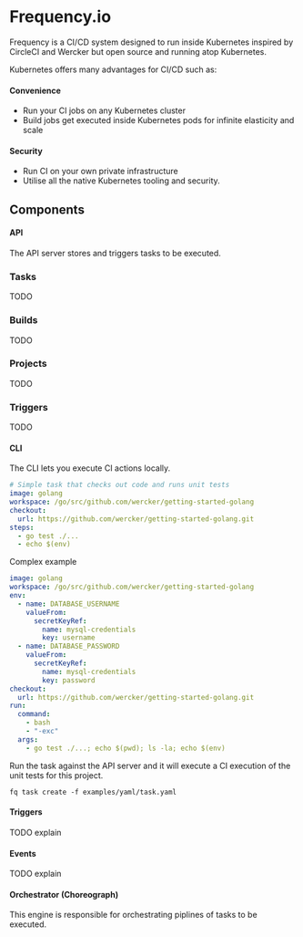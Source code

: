 # Frequency.io

Frequency is a CI/CD system designed to run inside Kubernetes inspired by
CircleCI and Wercker but open source and running atop Kubernetes.

Kubernetes offers many advantages for CI/CD such as:

#### Convenience

* Run your CI jobs on any Kubernetes cluster
* Build jobs get executed inside Kubernetes pods for infinite elasticity and scale

#### Security

* Run CI on your own private infrastructure
* Utilise all the native Kubernetes tooling and security.

## Components

#### API

The API server stores and triggers tasks to be executed.

### Tasks
TODO

### Builds
TODO

### Projects
TODO

### Triggers
TODO

#### CLI

The CLI lets you execute CI actions locally.

```yaml
# Simple task that checks out code and runs unit tests
image: golang
workspace: /go/src/github.com/wercker/getting-started-golang
checkout:
  url: https://github.com/wercker/getting-started-golang.git
steps:
  - go test ./...
  - echo $(env)
```

Complex example

```yaml
image: golang
workspace: /go/src/github.com/wercker/getting-started-golang
env:
  - name: DATABASE_USERNAME
    valueFrom:
      secretKeyRef:
        name: mysql-credentials
        key: username
  - name: DATABASE_PASSWORD
    valueFrom:
      secretKeyRef:
        name: mysql-credentials
        key: password
checkout:
  url: https://github.com/wercker/getting-started-golang.git
run:
  command:
    - bash
    - "-exc"
  args:
    - go test ./...; echo $(pwd); ls -la; echo $(env)
```

Run the task against the API server and it will execute a CI execution of the unit tests for this project.

```
fq task create -f examples/yaml/task.yaml
```

#### Triggers

TODO explain

#### Events

TODO explain

#### Orchestrator (Choreograph)

This engine is responsible for orchestrating piplines of tasks to be executed.

